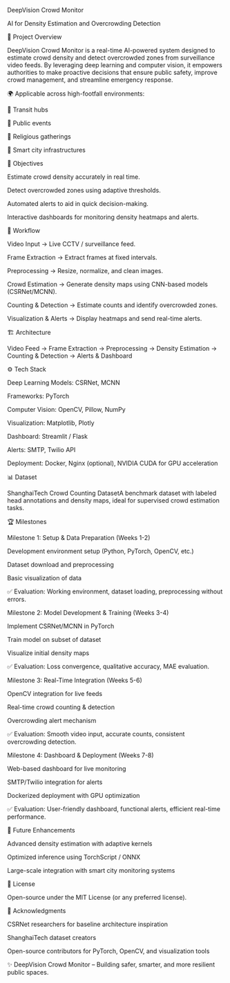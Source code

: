 DeepVision Crowd Monitor

AI for Density Estimation and Overcrowding Detection

📖 Project Overview

DeepVision Crowd Monitor is a real-time AI-powered system designed to estimate crowd density and detect overcrowded zones from surveillance video feeds. By leveraging deep learning and computer vision, it empowers authorities to make proactive decisions that ensure public safety, improve crowd management, and streamline emergency response.

🌍 Applicable across high-footfall environments:

🚉 Transit hubs

🎉 Public events

🕌 Religious gatherings

🌆 Smart city infrastructures

🎯 Objectives

Estimate crowd density accurately in real time.

Detect overcrowded zones using adaptive thresholds.

Automated alerts to aid in quick decision-making.

Interactive dashboards for monitoring density heatmaps and alerts.

🔄 Workflow

Video Input → Live CCTV / surveillance feed.

Frame Extraction → Extract frames at fixed intervals.

Preprocessing → Resize, normalize, and clean images.

Crowd Estimation → Generate density maps using CNN-based models (CSRNet/MCNN).

Counting & Detection → Estimate counts and identify overcrowded zones.

Visualization & Alerts → Display heatmaps and send real-time alerts.

🏗 Architecture

Video Feed → Frame Extraction → Preprocessing → Density Estimation → Counting & Detection → Alerts & Dashboard

⚙️ Tech Stack

Deep Learning Models: CSRNet, MCNN

Frameworks: PyTorch

Computer Vision: OpenCV, Pillow, NumPy

Visualization: Matplotlib, Plotly

Dashboard: Streamlit / Flask

Alerts: SMTP, Twilio API

Deployment: Docker, Nginx (optional), NVIDIA CUDA for GPU acceleration

📊 Dataset

ShanghaiTech Crowd Counting DatasetA benchmark dataset with labeled head annotations and density maps, ideal for supervised crowd estimation tasks.

🏆 Milestones

Milestone 1: Setup & Data Preparation (Weeks 1-2)

Development environment setup (Python, PyTorch, OpenCV, etc.)

Dataset download and preprocessing

Basic visualization of data

✅ Evaluation: Working environment, dataset loading, preprocessing without errors.

Milestone 2: Model Development & Training (Weeks 3-4)

Implement CSRNet/MCNN in PyTorch

Train model on subset of dataset

Visualize initial density maps

✅ Evaluation: Loss convergence, qualitative accuracy, MAE evaluation.

Milestone 3: Real-Time Integration (Weeks 5-6)

OpenCV integration for live feeds

Real-time crowd counting & detection

Overcrowding alert mechanism

✅ Evaluation: Smooth video input, accurate counts, consistent overcrowding detection.

Milestone 4: Dashboard & Deployment (Weeks 7-8)

Web-based dashboard for live monitoring

SMTP/Twilio integration for alerts

Dockerized deployment with GPU optimization

✅ Evaluation: User-friendly dashboard, functional alerts, efficient real-time performance.

🚀 Future Enhancements

Advanced density estimation with adaptive kernels

Optimized inference using TorchScript / ONNX

Large-scale integration with smart city monitoring systems

📜 License

Open-source under the MIT License (or any preferred license).

🙌 Acknowledgments

CSRNet researchers for baseline architecture inspiration

ShanghaiTech dataset creators

Open-source contributors for PyTorch, OpenCV, and visualization tools

✨ DeepVision Crowd Monitor – Building safer, smarter, and more resilient public spaces.

